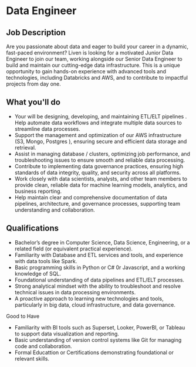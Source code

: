# Data Engineer
## Job Description

Are you passionate about data and eager to build your career in a dynamic, fast-paced environment? Liven is looking for a motivated Junior Data Engineer to join our team, working alongside our Senior Data Engineer to build and maintain our cutting-edge data infrastructure. This is a unique opportunity to gain hands-on experience with advanced tools and technologies, including Databricks and AWS, and to contribute to impactful projects from day one.

## What you'll do

- Your will be designing, developing, and maintaining ETL/ELT pipelines . Help automate data workflows and integrate multiple data sources to streamline data processes.
- Support the management and optimization of our AWS infrastructure (S3, Mongo, Postgres ), ensuring secure and efficient data storage and retrieval.
- Assist in managing database / clusters, optimizing  job performance, and troubleshooting issues to ensure smooth and reliable data processing.
- Contribute to implementing data governance practices, ensuring high standards of data integrity, quality, and security across all platforms.
- Work closely with data scientists, analysts, and other team members to provide clean, reliable data for machine learning models, analytics, and business reporting.
- Help maintain clear and comprehensive documentation of data pipelines, architecture, and governance processes, supporting team understanding and collaboration.

## Qualifications

- Bachelor’s degree in Computer Science, Data Science, Engineering, or a related field (or equivalent practical experience).
- Familiarity with Database and ETL services and tools, and experience with data tools like Spark.
- Basic programming skills in Python or C# 0r Javascript, and a working knowledge of SQL.
- Foundational understanding of data pipelines and ETL/ELT processes.
- Strong analytical mindset with the ability to troubleshoot and resolve technical issues in data processing environments.
- A proactive approach to learning new technologies and tools, particularly in big data, cloud infrastructure, and data governance.

Good to Have

- Familiarity with BI tools such as Superset, Looker, PowerBI, or Tableau to support data visualization and reporting. 
- Basic understanding of version control systems like Git for managing code and collaboration.
- Formal Educattion or Certifications  demonstrating foundational or relevant skills.


